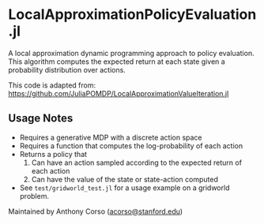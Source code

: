# LocalApproximationPolicyEvaluation.jl
A local approximation dynamic programming approach to policy evaluation. This algorithm computes the expected return at each state given a probability distribution over actions.

This code is adapted from: https://github.com/JuliaPOMDP/LocalApproximationValueIteration.jl

## Usage Notes
* Requires a generative MDP with a discrete action space
* Requires a function that computes the log-probability of each action
* Returns a policy that
  1. Can have an action sampled according to the expected return of each action
  2. Can have the value of the state or state-action computed
* See `test/gridworld_test.jl` for a usage example on a gridworld problem.


Maintained by Anthony Corso (acorso@stanford.edu)
